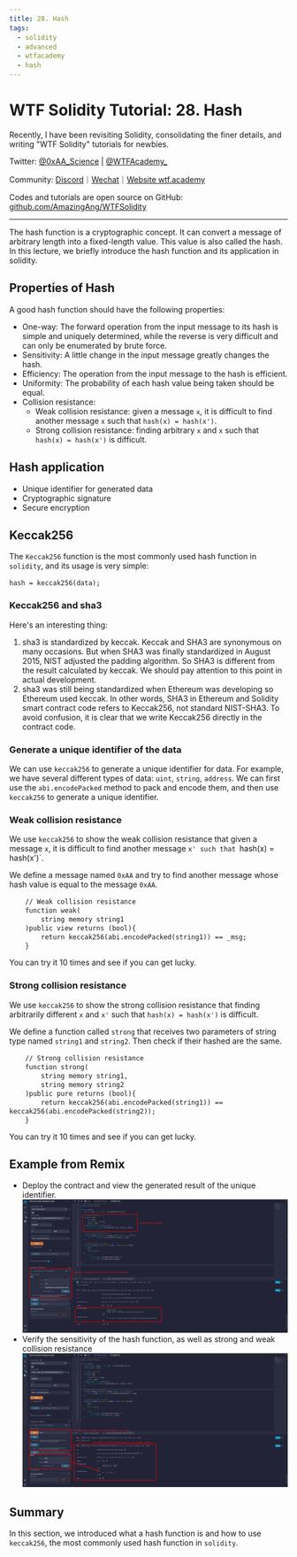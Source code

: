 ```yaml
---
title: 28. Hash
tags:
  - solidity
  - advanced
  - wtfacademy
  - hash
---
```

# WTF Solidity Tutorial: 28. Hash

Recently, I have been revisiting Solidity, consolidating the finer details, and writing "WTF Solidity" tutorials for newbies. 

Twitter: [@0xAA_Science](https://twitter.com/0xAA_Science) | [@WTFAcademy_](https://twitter.com/WTFAcademy_)

Community: [Discord](https://discord.gg/5akcruXrsk)｜[Wechat](https://docs.google.com/forms/d/e/1FAIpQLSe4KGT8Sh6sJ7hedQRuIYirOoZK_85miz3dw7vA1-YjodgJ-A/viewform?usp=sf_link)｜[Website wtf.academy](https://wtf.academy)

Codes and tutorials are open source on GitHub: [github.com/AmazingAng/WTFSolidity](https://github.com/AmazingAng/WTFSolidity)

---

The hash function is a cryptographic concept. It can convert a message of arbitrary length into a fixed-length value. This value is also called the hash. In this lecture, we briefly introduce the hash function and its application in solidity.

## Properties of Hash

A good hash function should have the following properties:

- One-way: The forward operation from the input message to its hash is simple and uniquely determined, while the reverse is very difficult and can only be enumerated by brute force.
- Sensitivity: A little change in the input message greatly changes the hash.
- Efficiency: The operation from the input message to the hash is efficient.
- Uniformity: The probability of each hash value being taken should be equal.
- Collision resistance:
  - Weak collision resistance: given a message `x`, it is difficult to find another message `x` such that `hash(x) = hash(x')`.
  - Strong collision resistance: finding arbitrary `x` and `x` such that `hash(x) = hash(x')` is difficult.

## Hash application

- Unique identifier for generated data
- Cryptographic signature
- Secure encryption

## Keccak256

The `Keccak256` function is the most commonly used hash function in `solidity`, and its usage is very simple:

```solidity
hash = keccak256(data);
```

### Keccak256 and sha3

Here's an interesting thing:

1. sha3 is standardized by keccak. Keccak and SHA3 are synonymous on many occasions. But when SHA3 was finally standardized in August 2015, NIST adjusted the padding algorithm.
   So SHA3 is different from the result calculated by keccak. We should pay attention to this point in actual development.
2. sha3 was still being standardized when Ethereum was developing so Ethereum used keccak. In other words, SHA3 in Ethereum and Solidity smart contract code refers to Keccak256, not standard NIST-SHA3. To avoid confusion, it is clear that we write Keccak256 directly in the contract code.

### Generate a unique identifier of the data

We can use `keccak256` to generate a unique identifier for data. For example, we have several different types of data: `uint`, `string`, `address`. We can first use the `abi.encodePacked` method to pack and encode them, and then use `keccak256` to generate a unique identifier.

### Weak collision resistance

We use `keccak256` to show the weak collision resistance that given a message `x`, it is difficult to find another message `x' such that `hash(x) = hash(x')`.

We define a message named `0xAA` and try to find another message whose hash value is equal to the message `0xAA`.

```solidity
    // Weak collision resistance
    function weak(
        string memory string1
    )public view returns (bool){
        return keccak256(abi.encodePacked(string1)) == _msg;
    }
```

You can try it 10 times and see if you can get lucky.

### Strong collision resistance

We use `keccak256` to show the strong collision resistance that finding arbitrarily different `x` and `x'` such that `hash(x) = hash(x')` is difficult.

We define a function called `strong` that receives two parameters of string type named `string1` and `string2`. Then check if their hashed are the same.

```solidity
    // Strong collision resistance
    function strong(
        string memory string1,
        string memory string2
    )public pure returns (bool){
        return keccak256(abi.encodePacked(string1)) == keccak256(abi.encodePacked(string2));
    }
```

You can try it 10 times and see if you can get lucky.

## Example from Remix

- Deploy the contract and view the generated result of the unique identifier.
  ![img](./img/28-1.png)
- Verify the sensitivity of the hash function, as well as strong and weak collision resistance
  ![img](./img/28-2.png)

## Summary

In this section, we introduced what a hash function is and how to use `keccak256`, the most commonly used hash function in `solidity`.
